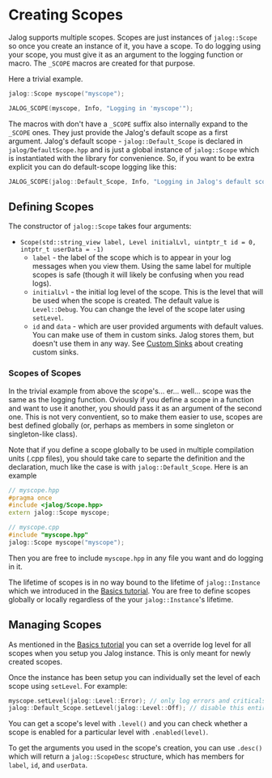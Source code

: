 # Creating Scopes

Jalog supports multiple scopes. Scopes are just instances of `jalog::Scope` so once you create an instance of it, you have a scope. To do logging using your scope, you must give it as an argument to the logging function or macro. The `_SCOPE` macros are created for that purpose.

Here a trivial example.

```c++
jalog::Scope myscope("myscope");

JALOG_SCOPE(myscope, Info, "Logging in 'myscope'");
```

The macros with don't have a `_SCOPE` suffix also internally expand to the `_SCOPE` ones. They just provide the Jalog's default scope as a first argument. Jalog's default scope - `jalog::Default_Scope` is declared in `jalog/DefaultScope.hpp` and is just a global instance of `jalog::Scope` which is instantiated with the library for convenience. So, if you want to be extra explicit you can do default-scope logging like this:

```c++
JALOG_SCOPE(jalog::Default_Scope, Info, "Logging in Jalog's default scope");
```

## Defining Scopes

The constructor of `jalog::Scope` takes four arguments:

* `Scope(std::string_view label, Level initialLvl, uintptr_t id = 0, intptr_t userData = -1)`
    * `label` - the label of the scope which is to appear in your log messages when you view them. Using the same label for multiple scopes is safe (though it will likely be confusing when you read logs).
    * `initialLvl` - the initial log level of the scope. This is the level that will be used when the scope is created. The default value is `Level::Debug`. You can change the level of the scope later using `setLevel`.
    * `id` and `data` - which are user provided arguments with default values. You can make use of them in custom sinks. Jalog stores them, but doesn't use them in any way. See [Custom Sinks](custom-sinks.md) about creating custom sinks.


### Scopes of Scopes

In the trivial example from above the scope's... er... well... scope was the same as the logging function. Oviously if you define a scope in a function and want to use it another, you should pass it as an argument of the second one. This is not very conventient, so to make them easier to use, scopes are best defined globally (or, perhaps as members in some singleton or singleton-like class).

Note that if you define a scope globally to be used in multiple compilation units (.cpp files), you should take care to separte the definition and the declaration, much like the case is with `jalog::Default_Scope`. Here is an example

```c++
// myscope.hpp
#pragma once
#include <jalog/Scope.hpp>
extern jalog::Scope myscope;
```

```c++
// myscope.cpp
#include "myscope.hpp"
jalog::Scope myscope("myscope");
```

Then you are free to include `myscope.hpp` in any file you want and do logging in it.

The lifetime of scopes is in no way bound to the lifetime of `jalog::Instance` which we introduced in the [Basics tutorial](basics.md). You are free to define scopes globally or locally regardless of the your `jalog::Instance`'s lifetime.

## Managing Scopes

As mentioned in the [Basics tutorial](basics.md) you can set a override log level for all scopes when you setup you Jalog instance. This is only meant for newly created scopes. 

Once the instance has been setup you can individually set the level of each scope using `setLevel`. For example:

```c++
myscope.setLevel(jalog::Level::Error); // only log errors and criticals here
jalog::Default_Scope.setLevel(jalog::Level::Off); // disable this entirely
```

You can get a scope's level with `.level()` and you can check whether a scope is enabled for a particular level with `.enabled(level)`.

To get the arguments you used in the scope's creation, you can use `.desc()` which will return a `jalog::ScopeDesc` structure, which has members for `label`, `id`, and `userData`.
